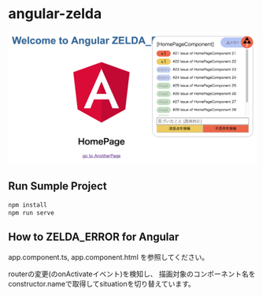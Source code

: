 # angular-zelda
![Sample Screen](assets/readme-angular.png)

## Run Sumple Project
```
npm install
npm run serve
```

## How to ZELDA_ERROR for Angular
app.component.ts, app.component.html を参照してください。

routerの変更(<router-outlet>のonActivateイベント)を検知し、
描画対象のコンポーネント名をconstructor.nameで取得してsituationを切り替えています。
